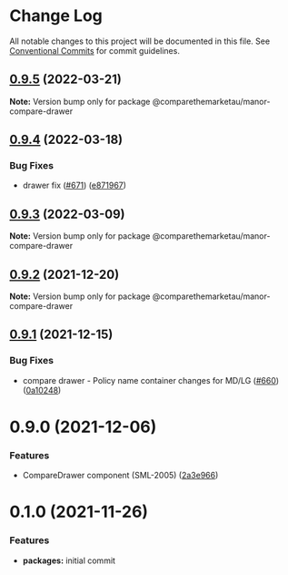 # Change Log

All notable changes to this project will be documented in this file.
See [Conventional Commits](https://conventionalcommits.org) for commit guidelines.

## [0.9.5](https://github.com/comparethemarketau/manor-react/compare/@comparethemarketau/manor-compare-drawer@0.9.4...@comparethemarketau/manor-compare-drawer@0.9.5) (2022-03-21)

**Note:** Version bump only for package @comparethemarketau/manor-compare-drawer





## [0.9.4](https://github.com/comparethemarketau/manor-react/compare/@comparethemarketau/manor-compare-drawer@0.9.3...@comparethemarketau/manor-compare-drawer@0.9.4) (2022-03-18)


### Bug Fixes

* drawer fix ([#671](https://github.com/comparethemarketau/manor-react/issues/671)) ([e871967](https://github.com/comparethemarketau/manor-react/commit/e8719676eb21edfcc851f0489a1a21f648c323d2))





## [0.9.3](https://github.com/comparethemarketau/manor-react/compare/@comparethemarketau/manor-compare-drawer@0.9.2...@comparethemarketau/manor-compare-drawer@0.9.3) (2022-03-09)

**Note:** Version bump only for package @comparethemarketau/manor-compare-drawer





## [0.9.2](https://github.com/comparethemarketau/manor-react/compare/@comparethemarketau/manor-compare-drawer@0.9.1...@comparethemarketau/manor-compare-drawer@0.9.2) (2021-12-20)

**Note:** Version bump only for package @comparethemarketau/manor-compare-drawer





## [0.9.1](https://github.com/comparethemarketau/manor-react/compare/@comparethemarketau/manor-compare-drawer@0.9.0...@comparethemarketau/manor-compare-drawer@0.9.1) (2021-12-15)


### Bug Fixes

* compare drawer - Policy name container changes for MD/LG ([#660](https://github.com/comparethemarketau/manor-react/issues/660)) ([0a10248](https://github.com/comparethemarketau/manor-react/commit/0a10248e03d99ec84ba2fe420845ea7f1217a89d))





# 0.9.0 (2021-12-06)


### Features

* CompareDrawer component (SML-2005) ([2a3e966](https://github.com/comparethemarketau/manor-react/commit/2a3e966bc86d73fabd97d0d1e10340ee5ff98d21))





# 0.1.0 (2021-11-26)


### Features

* **packages:** initial commit
